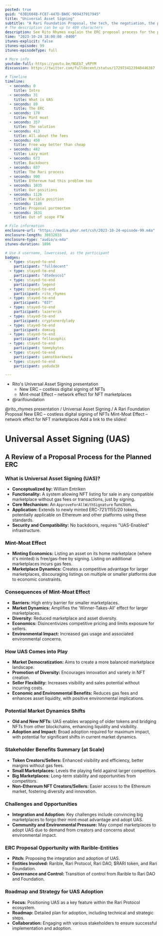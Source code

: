 ```yaml
---
posted: true
guid: "63B1604B-FC87-447D-BA0C-909437917945"
title: "Universal Asset Signing"
subtitle: "A Rari Foundation Proposal, the tech, the negotiation, the people"
# The description can be up to 400 characters
description: See Rito Rhymes explain the ERC proposal process for the planned ERC. He walks through the technical details of message signing and how this helps everyone, and the negotiation process with Rarible. This is a great example of how to get things done with foundations.
time: "2023-10-24 18:00:00 -0400"
itunes-explicit: false
itunes-episode: 99
itunes-episodeType: full

# More info
youtube-full: https://youtu.be/NGEb7_vRPYM
discussion: https://twitter.com/fulldecent/status/1729734123940446367

# Timeline
timeline:
  - seconds: 0
    title: Intro
  - seconds: 31
    title: What is UAS
  - seconds: 89
    title: The ERC
  - seconds: 170
    title: Mint moat
  - seconds: 357
    title: The solution
  - seconds: 413
    title: All about the fees
  - seconds: 450
    title: Free way better than cheap
  - seconds: 482
    title: Lazy mint
  - seconds: 673
    title: Backdoors
  - seconds: 837
    title: The Rari process
  - seconds: 990
    title: Ethereum had this problem too
  - seconds: 1035
    title: Our positions
  - seconds: 1126
    title: Rarible position
  - seconds: 1146
    title: Proposal portmortem
  - seconds: 1631
    title: Out of scope FTW

# File information
enclosure-url: "https://media.phor.net/csh/2023-10-24-episode-99.m4a"
enclosure-length: 38032033
enclosure-type: "audio/x-m4a"
itunes-duration: 1896

# Use X username, lowercased, as the participant
badges:
  - type: stayed-to-end
    participant: "fulldecent"
  - type: stayed-to-end
    participant: "dtedesco1"
  - type: stayed-to-end
    participant: legend
  - type: stayed-to-end
    participant: rito_rhymes
  - type: stayed-to-end
    participant: "037"
  - type: stayed-to-end
    participant: lazererik
  - type: stayed-to-end
    participant: cryptonerdylady
  - type: stayed-to-end
    participant: domsvg
  - type: stayed-to-end
    participant: fellasophic
  - type: stayed-to-end
    participant: tommybytes
  - type: stayed-to-end
    participant: iamnotbarkmeta
  - type: stayed-to-end
    participant: yodude38

---
```


- Rito's Universal Asset Signing presentation
  - New ERC – costless digital signing of NFTs
  - Mint-moat Effect – network effect for NFT marketplaces
- @rarifoundation

<!--end of quick notes-->

@rito_rhymes presentation  / Universal Asset Signing / A Rari Foundation Proposal
New ERC – costless digital signing of NFTs
Mint-Moat Effect – network effect for NFT marketplaces
Add a link to the slides!


# Universal Asset Signing (UAS)

## A Review of a Proposal Process for the Planned ERC

### What is Universal Asset Signing (UAS)?

- **Conceptualized by:** William Entriken
- **Functionality:** A system allowing NFT listing for sale in any compatible marketplace without gas fees or transactions, just by signing.
- **Core Mechanism:** An `ApproveForAllWithSignature` function.
- **Application:** Extends to newly minted ERC-721/1155/20 tokens, potentially applicable on Ethereum and other platforms using these standards.
- **Security and Compatibility:** No backdoors, requires "UAS-Enabled" infrastructure.

### Mint-Moat Effect

- **Minting Economics:** Listing an asset on its home marketplace (where it's minted) is free/gas-free by signing. Listing on additional marketplaces incurs gas fees.
- **Marketplace Dynamics:** Creates a competitive advantage for larger marketplaces, discouraging listings on multiple or smaller platforms due to economic constraints.

### Consequences of Mint-Moat Effect

- **Barriers:** High entry barrier for smaller marketplaces.
- **Market Dynamics:** Amplifies the 'Winner-Takes-All' effect for larger marketplaces.
- **Diversity:** Reduced marketplace and asset diversity.
- **Economics:** Disincentivizes competitive pricing and limits exposure for sellers.
- **Environmental Impact:** Increased gas usage and associated environmental concerns.

### How UAS Comes into Play

- **Market Democratization:** Aims to create a more balanced marketplace landscape.
- **Promotion of Diversity:** Encourages innovation and variety in NFT creation.
- **Seller Flexibility:** Increases visibility and sales potential without incurring costs.
- **Economic and Environmental Benefits:** Reduces gas fees and enhances asset liquidity, with positive environmental implications.

### Potential Market Dynamics Shifts

- **Old and New NFTs:** UAS enables wrapping of older tokens and bridging NFTs from other blockchains, enhancing liquidity and visibility.
- **Adoption and Impact:** Broad adoption required for maximum impact, with potential for significant shifts in current market dynamics.

### Stakeholder Benefits Summary (at Scale)

- **Token Creators/Sellers:** Enhanced visibility and efficiency, better margins without gas fees.
- **Small Marketplaces:** Levels the playing field against larger competitors.
- **Big Marketplaces:** Long-term stability and opportunities from competitors.
- **Non-Ethereum NFT Creators/Sellers:** Easier access to the Ethereum market, fostering diversity and innovation.

### Challenges and Opportunities

- **Integration and Adoption:** Key challenges include convincing big marketplaces to forgo their mint-moat advantage and adopt UAS.
- **Community and Environmental Pressure:** May compel marketplaces to adopt UAS due to demand from creators and concerns about environmental impact.

### ERC Proposal Opportunity with Rarible-Entities

- **Pitch:** Proposing the integration and adoption of UAS.
- **Entities Involved:** Rarible, Rari Protocol, Rari DAO, $RARI token, and Rari Foundation.
- **Governance and Control:** Transition of control from Rarible to Rari DAO and Foundation.

### Roadmap and Strategy for UAS Adoption

- **Focus:** Positioning UAS as a key feature within the Rari Protocol ecosystem.
- **Roadmap:** Detailed plan for adoption, including technical and strategic steps.
- **Collaboration:** Engaging with various stakeholders to ensure successful implementation and adoption.